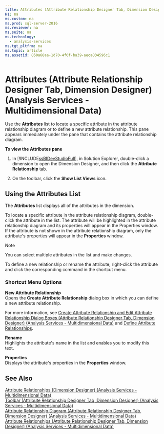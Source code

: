 ```yaml
---
title: Attributes (Attribute Relationship Designer Tab, Dimension Designer) (Analysis Services - Multidimensional Data)
H1: na
ms.custom: na
ms.prod: sql-server-2016
ms.reviewer: na
ms.suite: na
ms.technology: 
  - analysis-services
ms.tgt_pltfrm: na
ms.topic: article
ms.assetid: 850a68aa-1d70-4f0f-ba39-aeca834596c1
---
```

# Attributes (Attribute Relationship Designer Tab, Dimension Designer) (Analysis Services - Multidimensional Data)
  Use the **Attributes** list to locate a specific attribute in the attribute relationship diagram or to define a new attribute relationship. This pane appears immediately under the pane that contains the attribute relationship diagram.  
  
 **To view the Attributes pane**  
  
1.  In [!INCLUDE[ssBIDevStudioFull](../../Topics/TopicNameContainA/includes/ssBIDevStudioFull_md.md)], in Solution Explorer, double-click a dimension to open the Dimension Designer, and then click the **Attribute Relationship** tab.  
  
2.  On the toolbar, click the **Show List Views** icon.  
  
## Using the Attributes List  
 The **Attributes** list displays all of the attributes in the dimension.  
  
 To locate a specific attribute in the attribute relationship diagram, double-click the attribute in the list. The attribute will be highlighted in the attribute relationship diagram and its properties will appear in the Properties window. If the attribute is not shown in the attribute relationship diagram, only the attribute's properties will appear in the **Properties** window.  
  
> [!NOTE]  
>  You can select multiple attributes in the list and make changes.  
  
 To define a new relationship or rename the attribute, right-click the attribute and click the corresponding command in the shortcut menu.  
  
### Shortcut Menu Options  
 **New Attribute Relationship**  
 Opens the **Create Attribute Relationship** dialog box in which you can define a new attribute relationship.  
  
 For more information, see [Create Attribute Relationship and Edit Attribute Relationship Dialog Boxes &#40;Attribute Relationship Designer Tab, Dimension Designer&#41; &#40;Analysis Services - Multidimensional Data&#41;](../../Topics/TopicNameNotContainA/Create-Attribute-Relationship-and-Edit-Attribute-Relationship-Dialog-Boxes--Attribute-Relationship-Designer-Tab--Dimension-Designer---Analysis-Services---Multidimensional-Data-.md) and [Define Attribute Relationships](../../Topics/TopicNameNotContainA/Define-Attribute-Relationships.md).  
  
 **Rename**  
 Highlights the attribute's name in the list and enables you to modify this text.  
  
 **Properties**  
 Displays the attribute's properties in the **Properties** window.  
  
## See Also  
 [Attribute Relationships &#40;Dimension Designer&#41; &#40;Analysis Services - Multidimensional Data&#41;](../../Topics/TopicNameNotContainA/Attribute-Relationships--Dimension-Designer---Analysis-Services---Multidimensional-Data-.md)   
 [Toolbar &#40;Attribute Relationship Designer Tab, Dimension Designer&#41; &#40;Analysis Services - Multidimensional Data&#41;](../../Topics/TopicNameNotContainA/Toolbar--Attribute-Relationship-Designer-Tab--Dimension-Designer---Analysis-Services---Multidimensional-Data-.md)   
 [Attribute Relationship Diagram &#40;Attribute Relationship Designer Tab, Dimension Designer&#41; &#40;Analysis Services - Multidimensional Data&#41;](../../Topics/TopicNameNotContainA/Attribute-Relationship-Diagram--Attribute-Relationship-Designer-Tab--Dimension-Designer---Analysis-Services---Multidimensional-Data-.md)   
 [Attribute Relationships &#40;Attribute Relationship Designer Tab, Dimension Designer&#41; &#40;Analysis Services - Multidimensional Data&#41;](../../Topics/TopicNameNotContainA/Attribute-Relationships--Attribute-Relationship-Designer-Tab--Dimension-Designer---Analysis-Services---Multidimensional-Data-.md)  
  
  